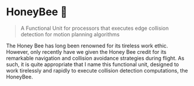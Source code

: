 # HoneyBee :honeybee:
> A Functional Unit for processors that executes edge collision detection for motion planning algorithms

The Honey Bee has long been renowned for its tireless work ethic. However, only recently have we given the Honey Bee credit for its remarkable navigation and collision avoidance strategies during flight. As such, it is quite appropriate that I name this functional unit, designed to work tirelessly and rapidly to execute collision detection computations, the HoneyBee.
